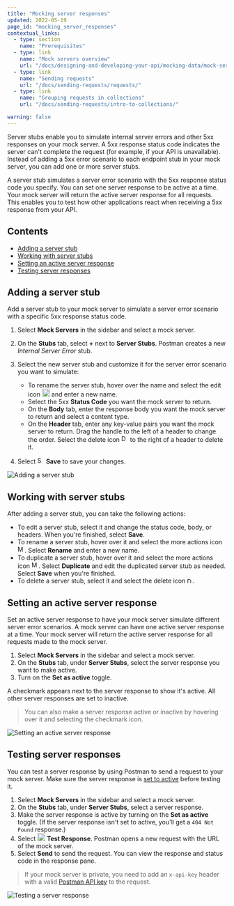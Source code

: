 ```yaml
---
title: "Mocking server responses"
updated: 2022-05-19
page_id: "mocking_server_responses"
contextual_links:
  - type: section
    name: "Prerequisites"
  - type: link
    name: "Mock servers overview"
    url: "/docs/designing-and-developing-your-api/mocking-data/mock-servers-overview/"
  - type: link
    name: "Sending requests"
    url: "/docs/sending-requests/requests/"
  - type: link
    name: "Grouping requests in collections"
    url: "/docs/sending-requests/intro-to-collections/"

warning: false
---
```


Server stubs enable you to simulate internal server errors and other 5xx responses on your mock server. A 5xx response status code indicates the server can't complete the request (for example, if your API is unavailable). Instead of adding a 5xx error scenario to each endpoint stub in your mock server, you can add one or more server stubs.

A server stub simulates a server error scenario with the 5xx response status code you specify. You can set one server response to be active at a time. Your mock server will return the active server response for all requests. This enables you to test how other applications react when receiving a 5xx response from your API.

## Contents

* [Adding a server stub](#adding-a-server-stub)
* [Working with server stubs](#working-with-server-stubs)
* [Setting an active server response](#setting-an-active-server-response)
* [Testing server responses](#testing-server-responses)

## Adding a server stub

Add a server stub to your mock server to simulate a server error scenario with a specific 5xx response status code.

1. Select **Mock Servers** in the sidebar and select a mock server.
1. On the **Stubs** tab, select **+** next to **Server Stubs**. Postman creates a new _Internal Server Error_ stub.
1. Select the new server stub and customize it for the server error scenario you want to simulate:

    * To rename the server stub, hover over the name and select the edit icon <img alt="Edit icon" src="https://assets.postman.com/postman-docs/documentation-edit-icon-v8-10.jpg#icon" width="18px"> and enter a new name.
    * Select the 5xx **Status Code** you want the mock server to return.
    * On the **Body** tab, enter the response body you want the mock server to return and select a content type.
    * On the **Header** tab, enter any key-value pairs you want the mock server to return. Drag the handle to the left of a header to change the order. Select the delete icon <img alt="Delete icon" src="https://assets.postman.com/postman-docs/icon-close.jpg#icon" width="16px"> to the right of a header to delete it.

1. Select <img alt="Save icon" src="https://assets.postman.com/postman-docs/icon-save.jpg#icon" width="16px"> **Save** to save your changes.

<img alt="Adding a server stub" src="https://assets.postman.com/postman-docs/mock-add-server-response-v9-19.jpg"/>

## Working with server stubs

After adding a server stub, you can take the following actions:

* To edit a server stub, select it and change the status code, body, or headers. When you're finished, select **Save**.
* To rename a server stub, hover over it and select the more actions icon <img alt="More actions icon" src="https://assets.postman.com/postman-docs/icon-more-actions-v9.jpg#icon" width="16px">. Select **Rename** and enter a new name.
* To duplicate a server stub, hover over it and select the more actions icon <img alt="More actions icon" src="https://assets.postman.com/postman-docs/icon-more-actions-v9.jpg#icon" width="16px">. Select **Duplicate** and edit the duplicated server stub as needed. Select **Save** when you're finished.
* To delete a server stub, select it and select the delete icon <img alt="Delete icon" src="https://assets.postman.com/postman-docs/icon-delete-v9.jpg#icon" width="12px">.

## Setting an active server response

Set an active server response to have your mock server simulate different server error scenarios. A mock server can have one active server response at a time. Your mock server will return the active server response for all requests made to the mock server.

1. Select **Mock Servers** in the sidebar and select a mock server.
1. On the **Stubs** tab, under **Server Stubs**, select the server response you want to make active.
1. Turn on the **Set as active** toggle.

A checkmark appears next to the server response to show it's active. All other server responses are set to inactive.

> You can also make a server response active or inactive by hovering over it and selecting the checkmark icon.

<img alt="Setting an active server response" src="https://assets.postman.com/postman-docs/mock-active-server-response-v9-19.jpg"/>

## Testing server responses

You can test a server response by using Postman to send a request to your mock server. Make sure the server response is [set to active](#setting-an-active-server-response) before testing it.

1. Select **Mock Servers** in the sidebar and select a mock server.
1. On the **Stubs** tab, under **Server Stubs**, select a server response.
1. Make the server response is active by turning on the **Set as active** toggle. (If the server response isn't set to active, you'll get a `404 Not Found` response.)
1. Select <img alt="External link icon" src="https://assets.postman.com/postman-docs/icon-external-link.jpg#icon" width="18px"> **Test Response**. Postman opens a new request with the URL of the mock server.
1. Select **Send** to send the request. You can view the response and status code in the response pane.

> If your mock server is private, you need to add an `x-api-key` header with a valid [Postman API key](/docs/developer/intro-api/) to the request.

<img alt="Testing a server response" src="https://assets.postman.com/postman-docs/mock-server-response-save-v9-19.jpg"/>
